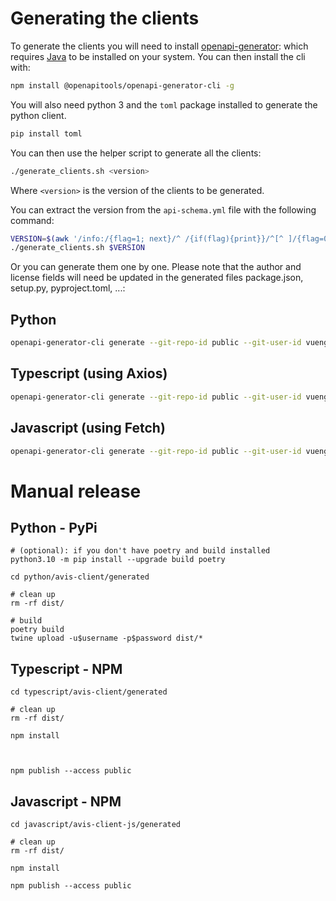 # Generating the clients

To generate the clients you will need to
install [openapi-generator](https://github.com/OpenAPITools/openapi-generator):
which requires [Java](https://www.java.com/en/download/) to be installed on your system. You can then install the cli
with:

```bash
npm install @openapitools/openapi-generator-cli -g
```

You will also need python 3 and the `toml` package installed to generate the python client.

```bash
pip install toml
```

You can then use the helper script to generate all the clients:

```bash
./generate_clients.sh <version>
```

Where `<version>` is the version of the clients to be generated.

You can extract the version from the `api-schema.yml` file with the following command:

```bash
VERSION=$(awk '/info:/{flag=1; next}/^ /{if(flag){print}}/^[^ ]/{flag=0}' ../api-schema.yml | grep 'version:' | awk '{print $2}')
./generate_clients.sh $VERSION
```

Or you can generate them one by one. Please note that the author and license fields will need be updated in the generated
files package.json, setup.py, pyproject.toml, ...:

## Python

```bash
openapi-generator-cli generate --git-repo-id public --git-user-id vuengineering -i ../api-schema.yml -g python -o python/avis-client/generated --additional-properties=packageName=avis_client,packageVersion=0.1.0
```

## Typescript (using Axios)

```bash
openapi-generator-cli generate --git-repo-id public --git-user-id vuengineering -i ../api-schema.yml -g typescript-axios -o typescript/avis-client/generated --additional-properties=withInterfaces=true,npmName=@viun/avis-client
```

## Javascript (using Fetch)

```bash
openapi-generator-cli generate --git-repo-id public --git-user-id vuengineering -i ../api-schema.yml -g javascript -o javascript/avis-client-js/generated --additional-properties=projectName=@viun/avis-client-js
```

# Manual release

## Python - PyPi

```
# (optional): if you don't have poetry and build installed
python3.10 -m pip install --upgrade build poetry

cd python/avis-client/generated

# clean up
rm -rf dist/

# build
poetry build
twine upload -u$username -p$password dist/*
```

## Typescript - NPM

```
cd typescript/avis-client/generated

# clean up
rm -rf dist/

npm install



npm publish --access public
```

## Javascript - NPM

```
cd javascript/avis-client-js/generated

# clean up
rm -rf dist/

npm install

npm publish --access public
```
